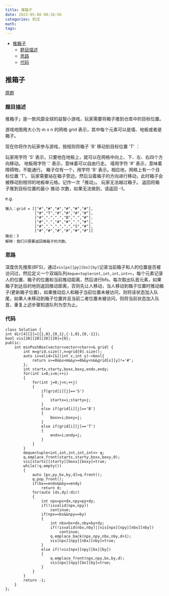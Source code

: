 ```yaml
---
title: 推箱子
date: 2023-05-08 08:16:56
categories: 机试
math:
tags:
---
```

<!-- TOC -->

- [推箱子](#推箱子)
    - [题目描述](#题目描述)
    - [思路](#思路)
    - [代码](#代码)

<!-- /TOC -->
## 推箱子
[原题](https://leetcode.cn/problems/minimum-moves-to-move-a-box-to-their-target-location/description/)
### 题目描述
推箱子」是一款风靡全球的益智小游戏，玩家需要将箱子推到仓库中的目标位置。

游戏地图用大小为 m x n 的网格 grid 表示，其中每个元素可以是墙、地板或者是箱子。

现在你将作为玩家参与游戏，按规则将箱子 'B' 移动到目标位置 'T' ：

玩家用字符 'S' 表示，只要他在地板上，就可以在网格中向上、下、左、右四个方向移动。
地板用字符 '.' 表示，意味着可以自由行走。
墙用字符 '#' 表示，意味着障碍物，不能通行。 
箱子仅有一个，用字符 'B' 表示。相应地，网格上有一个目标位置 'T'。
玩家需要站在箱子旁边，然后沿着箱子的方向进行移动，此时箱子会被移动到相邻的地板单元格。记作一次「推动」。
玩家无法越过箱子。
返回将箱子推到目标位置的最小 推动 次数，如果无法做到，请返回 -1。

e.g.
```
输入：grid = [["#","#","#","#","#","#"],
             ["#","T","#","#","#","#"],
             ["#",".",".","B",".","#"],
             ["#",".","#","#",".","#"],
             ["#",".",".",".","S","#"],
             ["#","#","#","#","#","#"]]
输出：3
解释：我们只需要返回推箱子的次数。
```
### 思路
深度优先搜索(BFS)，通过`vis[px][py][bx][by]`记录当前箱子和人的位置是否被访问过，然后定义一个双端队列`deque<tuple<int,int,int,int>>`，每个元素记录人的位置、箱子的位置和当前推动距离，然后进行bfs，每次取出队首元素，如果箱子到达目的地则返回推动距离，否则先让人移动，当人移动到箱子位置时推动箱子(更新箱子位置)，如果推动后人和箱子当前位置未被访问，则将该状态加入队尾，如果人未移动到箱子位置并且当前二者位置未被访问，则将当前状态加入队首，重复上述步骤知道队列为空为止。
### 代码
```
class Solution {
int dir[4][2]={{1,0},{0,1},{-1,0},{0,-1}};
bool vis[20][20][20][20]={0};
public:
    int minPushBox(vector<vector<char>>& grid) {
        int m=grid.size(),n=grid[0].size();
        auto isvalid=[&](int x,int y)->bool{
            return x>=0&&x<m&&y>=0&&y<n&&grid[x][y]!='#';
        };
        int startx,starty,boxx,boxy,endx,endy;
        for(int i=0;i<m;++i)
        {
            for(int j=0;j<n;++j)
            {
                if(grid[i][j]=='S')
                {
                    startx=i;starty=j;
                }
                else if(grid[i][j]=='B')
                {
                    boxx=i;boxy=j;
                }
                else if(grid[i][j]=='T')
                {
                    endx=i;endy=j;
                }
            }
        }
        deque<tuple<int,int,int,int,int>> q;
        q.emplace_front(startx,starty,boxx,boxy,0);
        vis[startx][starty][boxx][boxy]=true;
        while(!q.empty())
        {
            auto [px,py,bx,by,d]=q.front();
            q.pop_front();
            if(bx==endx&&by==endy)
                return d;
            for(auto [dx,dy]:dir)
            {
                int npx=px+dx,npy=py+dy;
                if(!isvalid(npx,npy))
                    continue;
                if(npx==bx&&npy==by)
                {
                    int nbx=bx+dx,nby=by+dy;
                    if(!isvalid(nbx,nby)||vis[npx][npy][nbx][nby])
                        continue;
                    q.emplace_back(npx,npy,nbx,nby,d+1);
                    vis[npx][npy][nbx][nby]=true;
                }
                else if(!vis[npx][npy][bx][by])
                {
                    q.emplace_front(npx,npy,bx,by,d);
                    vis[npx][npy][bx][by]=true;
                }  
            }
        }
        return -1;
    }
};
```